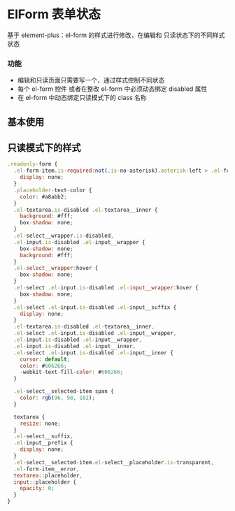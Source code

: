 # ElForm 表单状态

基于 element-plus：el-form 的样式进行修改，在编辑和 只读状态下的不同样式状态

### 功能

- 编辑和只读页面只需要写一个，通过样式控制不同状态
- 每个 el-form 控件 或者在整改 el-form 中必须动态绑定 disabled 属性
- 在 el-form 中动态绑定只读模式下的 class 名称

## 基本使用

<template>
  <FormReadonlyClass/>
</template>
<script setup>
import FormReadonlyClass from './components/FormReadonlyClass.vue'

</script>

## 只读模式下的样式

```js
.readonly-form {
  .el-form-item.is-required:not(.is-no-asterisk).asterisk-left > .el-form-item__label:before {
    display: none;
  }
  .placeholder-text-color {
    color: #a8abb2;
  }
  .el-textarea.is-disabled .el-textarea__inner {
    background: #fff;
    box-shadow: none;
  }
  .el-select__wrapper.is-disabled,
  .el-input.is-disabled .el-input__wrapper {
    box-shadow: none;
    background: #fff;
  }
  .el-select__wrapper:hover {
    box-shadow: none;
  }
  .el-select .el-input.is-disabled .el-input__wrapper:hover {
    box-shadow: none;
  }
  .el-select .el-input.is-disabled .el-input__suffix {
    display: none;
  }
  .el-textarea.is-disabled .el-textarea__inner,
  .el-select .el-input.is-disabled .el-input__wrapper,
  .el-input.is-disabled .el-input__wrapper,
  .el-input.is-disabled .el-input__inner,
  .el-select .el-input.is-disabled .el-input__inner {
    cursor: default;
    color: #606266;
    -webkit-text-fill-color: #606266;
  }

  .el-select__selected-item span {
    color: rgb(96, 98, 102);
  }

  textarea {
    resize: none;
  }
  .el-select__suffix,
  .el-input__prefix {
    display: none;
  }
  .el-select__selected-item.el-select__placeholder.is-transparent,
  .el-form-item__error,
  textarea::placeholder,
  input::placeholder {
    opacity: 0;
  }
}
```
